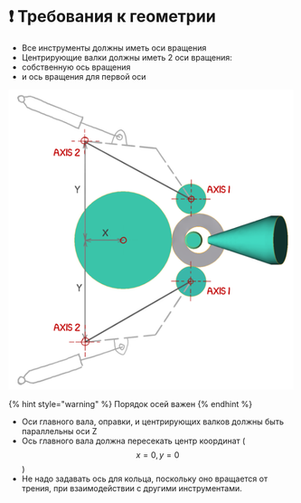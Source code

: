 # ❗ Требования к геометрии

* Все инструменты должны иметь оси вращения
* Центрирующие валки должны иметь 2 оси вращения:
* собственную ось вращения
* и ось вращения для первой оси

![Schema of 2 axes of guide rolls](../.gitbook/assets/guide-roolls-axes-2.png)

{% hint style="warning" %}
Порядок осей важен
{% endhint %}

* Оси главного вала, оправки, и центрирующих валков должны быть параллельны оси Z
* Ось главного вала должна пересекать центр координат \( $$x = 0, y=0$$\)
* Не надо задавать ось для кольца, поскольку оно вращается от трения, при взаимодействии с другими инструментами.

